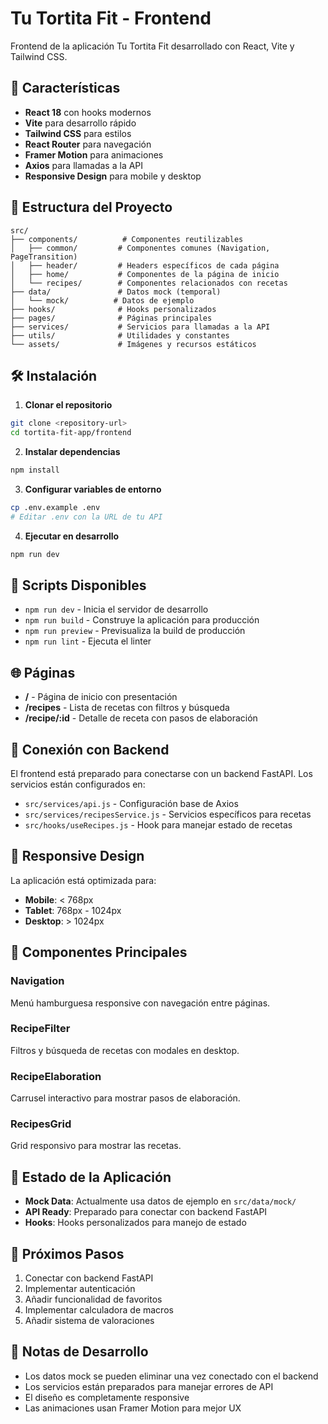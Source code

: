 # Tu Tortita Fit - Frontend

Frontend de la aplicación Tu Tortita Fit desarrollado con React, Vite y Tailwind CSS.

## 🚀 Características

- **React 18** con hooks modernos
- **Vite** para desarrollo rápido
- **Tailwind CSS** para estilos
- **React Router** para navegación
- **Framer Motion** para animaciones
- **Axios** para llamadas a la API
- **Responsive Design** para mobile y desktop

## 📁 Estructura del Proyecto

```
src/
├── components/          # Componentes reutilizables
│   ├── common/         # Componentes comunes (Navigation, PageTransition)
│   ├── header/         # Headers específicos de cada página
│   ├── home/           # Componentes de la página de inicio
│   └── recipes/        # Componentes relacionados con recetas
├── data/               # Datos mock (temporal)
│   └── mock/          # Datos de ejemplo
├── hooks/              # Hooks personalizados
├── pages/              # Páginas principales
├── services/           # Servicios para llamadas a la API
├── utils/              # Utilidades y constantes
└── assets/             # Imágenes y recursos estáticos
```

## 🛠️ Instalación

1. **Clonar el repositorio**
```bash
git clone <repository-url>
cd tortita-fit-app/frontend
```

2. **Instalar dependencias**
```bash
npm install
```

3. **Configurar variables de entorno**
```bash
cp .env.example .env
# Editar .env con la URL de tu API
```

4. **Ejecutar en desarrollo**
```bash
npm run dev
```

## 🔧 Scripts Disponibles

- `npm run dev` - Inicia el servidor de desarrollo
- `npm run build` - Construye la aplicación para producción
- `npm run preview` - Previsualiza la build de producción
- `npm run lint` - Ejecuta el linter

## 🌐 Páginas

- **/** - Página de inicio con presentación
- **/recipes** - Lista de recetas con filtros y búsqueda
- **/recipe/:id** - Detalle de receta con pasos de elaboración

## 🔌 Conexión con Backend

El frontend está preparado para conectarse con un backend FastAPI. Los servicios están configurados en:

- `src/services/api.js` - Configuración base de Axios
- `src/services/recipesService.js` - Servicios específicos para recetas
- `src/hooks/useRecipes.js` - Hook para manejar estado de recetas

## 📱 Responsive Design

La aplicación está optimizada para:
- **Mobile**: < 768px
- **Tablet**: 768px - 1024px  
- **Desktop**: > 1024px

## 🎨 Componentes Principales

### Navigation
Menú hamburguesa responsive con navegación entre páginas.

### RecipeFilter
Filtros y búsqueda de recetas con modales en desktop.

### RecipeElaboration
Carrusel interactivo para mostrar pasos de elaboración.

### RecipesGrid
Grid responsivo para mostrar las recetas.

## 🔄 Estado de la Aplicación

- **Mock Data**: Actualmente usa datos de ejemplo en `src/data/mock/`
- **API Ready**: Preparado para conectar con backend FastAPI
- **Hooks**: Hooks personalizados para manejo de estado

## 🚀 Próximos Pasos

1. Conectar con backend FastAPI
2. Implementar autenticación
3. Añadir funcionalidad de favoritos
4. Implementar calculadora de macros
5. Añadir sistema de valoraciones

## 📝 Notas de Desarrollo

- Los datos mock se pueden eliminar una vez conectado con el backend
- Los servicios están preparados para manejar errores de API
- El diseño es completamente responsive
- Las animaciones usan Framer Motion para mejor UX 